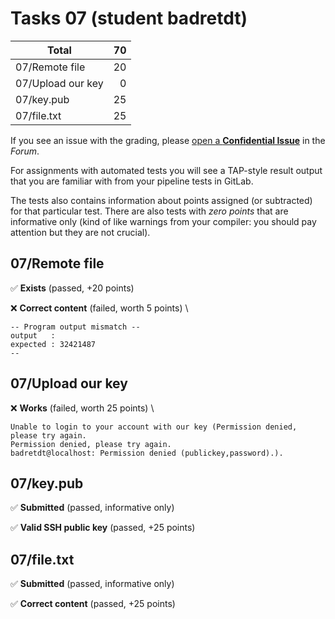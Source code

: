 # Tasks 07 (student badretdt)

| Total                                            |    70 |
|--------------------------------------------------|------:|
| 07/Remote file                                   |    20 |
| 07/Upload our key                                |     0 |
| 07/key.pub                                       |    25 |
| 07/file.txt                                      |    25 |

If you see an issue with the grading, please
[open a **Confidential Issue**](https://gitlab.mff.cuni.cz/teaching/nswi177/2022/common/forum/-/issues/new?issue[confidential]=true&issue[title]=Grading+Tasks+07)
in the _Forum_.


For assignments with automated tests you will see a TAP-style result output
that you are familiar with from your pipeline tests in GitLab.

The tests also contains information about points assigned (or subtracted)
for that particular test. There are also tests with _zero points_ that
are informative only (kind of like warnings from your compiler: you
should pay attention but they are not crucial).

## 07/Remote file

✅ **Exists** (passed, +20 points)

❌ **Correct content** (failed, worth 5 points) \

```
-- Program output mismatch --
output   :
expected : 32421487
--
```



## 07/Upload our key

❌ **Works** (failed, worth 25 points) \

```
Unable to login to your account with our key (Permission denied, please try again.
Permission denied, please try again.
badretdt@localhost: Permission denied (publickey,password).).
```



## 07/key.pub

✅ **Submitted** (passed, informative only)

✅ **Valid SSH public key** (passed, +25 points)



## 07/file.txt

✅ **Submitted** (passed, informative only)

✅ **Correct content** (passed, +25 points)




